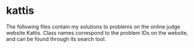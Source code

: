 # kattis

The following files contain my solutions to problems on the online judge website Kattis.
Class names correspond to the problem IDs on the website, and can be found through its search tool.
